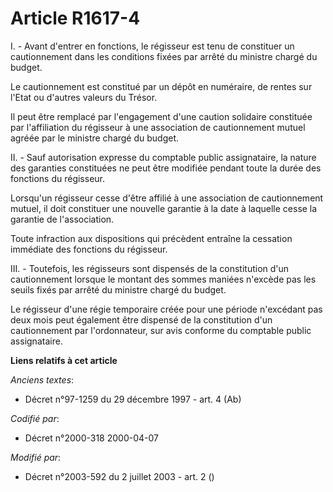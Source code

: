 # Article R1617-4

I. - Avant d'entrer en fonctions, le régisseur est tenu de constituer un cautionnement dans les conditions fixées par arrêté
du ministre chargé du budget.

Le cautionnement est constitué par un dépôt en numéraire, de rentes sur l'Etat ou d'autres valeurs du Trésor.

Il peut être remplacé par l'engagement d'une caution solidaire constituée par l'affiliation du régisseur à une association de
cautionnement mutuel agréée par le ministre chargé du budget.

II. - Sauf autorisation expresse du comptable public assignataire, la nature des garanties constituées ne peut être modifiée
pendant toute la durée des fonctions du régisseur.

Lorsqu'un régisseur cesse d'être affilié à une association de cautionnement mutuel, il doit constituer une nouvelle garantie
à la date à laquelle cesse la garantie de l'association.

Toute infraction aux dispositions qui précèdent entraîne la cessation immédiate des fonctions du régisseur.

III. - Toutefois, les régisseurs sont dispensés de la constitution d'un cautionnement lorsque le montant des sommes maniées
n'excède pas les seuils fixés par arrêté du ministre chargé du budget.

Le régisseur d'une régie temporaire créée pour une période n'excédant pas deux mois peut également être dispensé de la
constitution d'un cautionnement par l'ordonnateur, sur avis conforme du comptable public assignataire.

**Liens relatifs à cet article**

_Anciens textes_:

  - Décret n°97-1259 du 29 décembre 1997 - art. 4 (Ab)

_Codifié par_:

  - Décret n°2000-318 2000-04-07

_Modifié par_:

  - Décret n°2003-592 du 2 juillet 2003 - art. 2 ()
